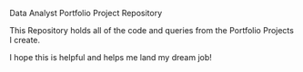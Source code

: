 Data Analyst Portfolio Project Repository

This Repository holds all of the code and queries from the Portfolio Projects I create.

I hope this is helpful and helps me land my dream job! 
